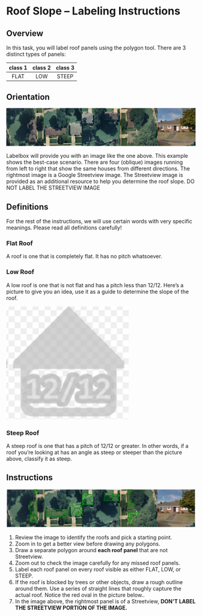 # Roof Slope – Labeling Instructions

## Overview

In this task, you will label roof panels using the polygon tool. There are 3 distinct types of panels:

class 1|class 2|class 3
:-----:|:-----:|:-----:
FLAT    | LOW | STEEP


## Orientation
<img src="labelbox-sample-image.png" width=600>

Labelbox will provide you with an image like the one above. This example shows the best-case scenario. There are four (oblique) images running from left to right that show the same houses from different directions. The rightmost image is a Google Streetview image. The Streetview image is provided as an additional resource to help you determine the roof slope. DO NOT LABEL THE STREETVIEW IMAGE

## Definitions
For the rest of the instructions, we will use certain words with very specific meanings. Please read all definitions carefully!

### Flat Roof
A roof is one that is completely flat. It has no pitch whatsoever.

### Low Roof
A low roof is one that is not flat and has a pitch less than 12/12. Here’s a picture to give you an idea, use it as a guide to determine the slope of the roof.

<img src="SlopeGuide.png">

### Steep Roof
A steep roof is one that has a pitch of 12/12 or greater. In other words, if a roof you’re looking at has an angle as steep or steeper than the picture above, classify it as steep. 

## Instructions

<img src="RoofSlopeLabeled.png">

1. Review the image to identify the roofs and pick a starting point.
1. Zoom in to get a better view before drawing any polygons.
1. Draw a separate polygon around **each roof panel** that are not Streetview.
1. Zoom out to check the image carefully for any missed roof panels.
1. Label each roof panel on every roof visible as either FLAT, LOW, or STEEP.
1. If the roof is blocked by trees or other objects, draw a rough outline around them. Use a series of straight lines that roughly capture the actual roof. Notice the red oval in the picture below..
1. In the image above, the rightmost panel is of a Streetview, **DON'T LABEL THE STREETVIEW PORTION OF THE IMAGE.**

